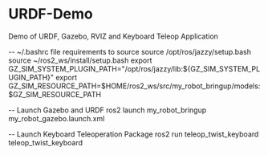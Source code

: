 # URDF-Demo
Demo of URDF, Gazebo, RVIZ and Keyboard Teleop Application


-- ~/.bashrc file requirements to source
source /opt/ros/jazzy/setup.bash
source ~/ros2_ws/install/setup.bash
export GZ_SIM_SYSTEM_PLUGIN_PATH="/opt/ros/jazzy/lib:${GZ_SIM_SYSTEM_PLUGIN_PATH}"
export GZ_SIM_RESOURCE_PATH=$HOME/ros2_ws/src/my_robot_bringup/models:$GZ_SIM_RESOURCE_PATH



-- Launch Gazebo and URDF
ros2 launch my_robot_bringup my_robot_gazebo.launch.xml 

-- Launch Keyboard Teleoperation Package
ros2 run teleop_twist_keyboard teleop_twist_keyboard
